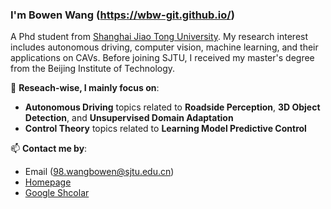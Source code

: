 ### I'm Bowen Wang (https://wbw-git.github.io/)

A Phd student from [Shanghai Jiao Tong University](https://www.sjtu.edu.cn/). My research interest includes autonomous driving, computer vision, machine learning, and their applications on CAVs.
Before joining SJTU, I received my master's degree from the Beijing Institute of Technology.


🔭 **Reseach-wise, I mainly focus on**:

- **Autonomous Driving** topics related to **Roadside Perception**, **3D Object Detection**, and **Unsupervised Domain Adaptation**
- **Control Theory** topics related to **Learning Model Predictive Control**

📫 **Contact me by**:
- Email (98.wangbowen@sjtu.edu.cn)
- [Homepage](https://wbw-git.github.io/)
- [Google Shcolar](https://scholar.google.com.hk/citations?user=PK-ODQoAAAAJ&hl=zh-CN)
